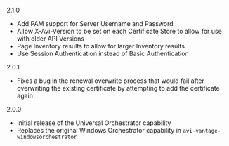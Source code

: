 2.1.0
- Add PAM support for Server Username and Password
- Allow X-Avi-Version to be set on each Certificate Store to allow for use with older API Versions
- Page Inventory results to allow for larger Inventory results
- Use Session Authentication instead of Basic Authentication

2.0.1
- Fixes a bug in the renewal overwrite process that would fail after overwriting the existing certificate by attempting to add the certificate again

2.0.0
- Initial release of the Universal Orchestrator capability
- Replaces the original Windows Orchestrator capability in `avi-vantage-windowsorchestrator`